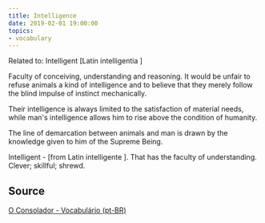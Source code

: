 ```yaml
---
title: Intelligence
date: 2019-02-01 19:00:00
topics:
- vocabulary
---
```


Related to: Intelligent [Latin intelligentia ]

Faculty of conceiving, understanding and reasoning. 
It would be unfair to refuse animals a kind of intelligence and to believe that they 
merely follow the blind impulse of instinct mechanically. 

Their intelligence is always limited to the satisfaction of material needs, while 
man's intelligence allows him to rise above the condition of humanity. 

The line of demarcation between animals and man is drawn by the knowledge given to him of the Supreme Being.

Intelligent - [from Latin intelligente ]. That has the faculty of understanding. Clever; skillful; shrewd.


## Source
[O Consolador - Vocabulário (pt-BR)](http://www.oconsolador.com.br/linkfixo/vocabulario/principal.html)


